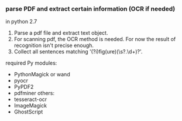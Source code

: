 ### parse PDF and extract certain information (OCR if needed)

in python 2.7

1. Parse a pdf file and extract text object.
2. For scanning pdf, the OCR method is needed. For now the result of recognition isn't precise enough.
3. Collect all sentences matching '(?i)fig(ure)(\s?\.\d+)?'.


required Py modules:
*  PythonMagick or wand
*  pyocr
*  PyPDF2
*  pdfminer
others:
*  tesseract-ocr
*  ImageMagick
*  GhostScript

